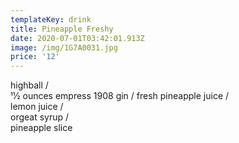 ```yaml
---
templateKey: drink
title: Pineapple Freshy
date: 2020-07-01T03:42:01.913Z
image: /img/1G7A0031.jpg
price: '12'
---
```

highball /\
11⁄2 ounces empress 1908 gin / fresh pineapple juice /\
lemon juice /\
orgeat syrup /\
pineapple slice
